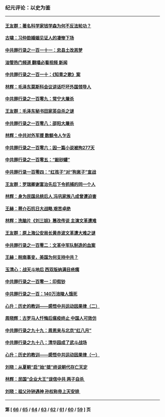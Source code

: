 ### 纪元评论：以史为鉴
---
#### [王友群：著名科学家钱学森为何不反法轮功？](../../pages/nsc1028/n13923607.md?02070330) 
#### [古啸：习仲勋婚姻见证人的凄惨下场](../../pages/nsc1028/n13923826.md?02070330) 
#### [中共罪行录之一百一十一：忠县土改恶梦](../../pages/nsc1028/n13923119.md?02070330) 
#### [油管热门频道 翻墙必看视频 新闻](ok?02070330)
#### [中共罪行录之一百一十：《知青之歌》案](../../pages/nsc1028/n13920732.md?02070330) 
#### [林辉：毛泽东莫斯科会议讲话吓坏外国领导人](../../pages/nsc1028/n13917931.md?02070330) 
#### [中共罪行录之一百零九：常宁大屠杀](../../pages/nsc1028/n13917366.md?02070330) 
#### [王友群：毛泽东秘书田家英自杀之谜](../../pages/nsc1028/n13916918.md?02070330) 
#### [中共罪行录之一百零八：邵阳大屠杀](../../pages/nsc1028/n13916622.md?02070330) 
#### [林辉：中共对外军援 数额令人乍舌](../../pages/nsc1028/n13914615.md?02070330) 
#### [中共罪行录之一百零六：因一篇小说被拘277天](../../pages/nsc1028/n13913548.md?02070330) 
#### [中共罪行录之一百零五：“敲砂罐”](../../pages/nsc1028/n13912910.md?02070330) 
#### [中共罪行录一百零四：“红孩子”对“狗崽子”宣战](../../pages/nsc1028/n13908811.md?02070330) 
#### [王友群：罗瑞卿谢富治先后下令抓捕的同一个人](../../pages/nsc1028/n13907857.md?02070330) 
#### [林辉：身为民国总统后人 冯巩家族八成曾遭迫害](../../pages/nsc1028/n13907756.md?02070330) 
#### [王赫：蒋介石抗日大战略 艰苦卓绝](../../pages/nsc1028/n13904249.md?02070330) 
#### [林辉：洗脑片《刘三姐》篡改传说 主演文革遭难](../../pages/nsc1028/n13899238.md?02070330) 
#### [王友群：原上海公安局长黄赤波文革遭大难之谜](../../pages/nsc1028/n13898139.md?02070330) 
#### [中共罪行录之一百零二：文革中军队制造的血案](../../pages/nsc1028/n13897782.md?02070330) 
#### [王赫：皖南事变，美国为何支持中共？](../../pages/nsc1028/n13897035.md?02070330) 
#### [玉清心：战天斗地后 西双版纳满目疮痍](../../pages/nsc1028/n13895566.md?02070330) 
#### [中共罪行录之一百零一：印假钞](../../pages/nsc1028/n13896066.md?02070330) 
#### [中共罪行录之一百：140万涪陵人饿死](../../pages/nsc1028/n13892716.md?02070330) 
#### [心升：历史的教训——感悟中共运动因果律（二）](../../pages/nsc1028/n13892402.md?02070330) 
#### [周晓辉：古罗马人忏悔后瘟疫终止 中国人可效仿](../../pages/nsc1028/n13891767.md?02070330) 
#### [中共罪行录之九十九：周恩来与北京“红八月”](../../pages/nsc1028/n13892095.md?02070330) 
#### [中共罪行录之九十八：清华园成了武斗战场](../../pages/nsc1028/n13891003.md?02070330) 
#### [心升：历史的教训——感悟中共运动因果律（一）](../../pages/nsc1028/n13890731.md?02070330) 
#### [刘晓：从夏朝“启”始“桀”终说朝代存亡天定](../../pages/nsc1028/n13874028.md?02070330) 
#### [林辉：民国“企业大王”误信中共  两子自杀 ](../../pages/nsc1028/n13886313.md?02070330) 
#### [刘晓：祖父孙钟遇神 孙权称帝上天安排 ](../../pages/nsc1028/n13882761.md?02070330) 

---
#### 第 [ [66](./66.md?02070330) / [65](./65.md?02070330) / [64](./64.md?02070330) / [63](./63.md?02070330) / [62](./62.md?02070330) / [61](./61.md?02070330) / [60](./60.md?02070330) / [59](./59.md?02070330) ] 页
